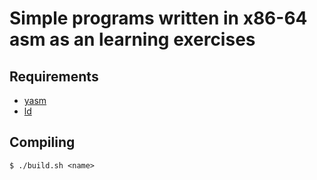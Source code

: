 # Simple programs written in x86-64 asm as an learning exercises

## Requirements

- [yasm](https://yasm.tortall.net/)
- [ld](https://www.gnu.org/software/binutils/)

## Compiling

```
$ ./build.sh <name>
```

